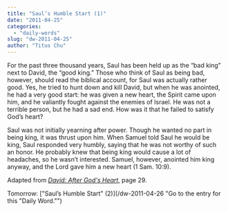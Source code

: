 ```yaml
---
title: "Saul’s Humble Start (1)"
date: "2011-04-25"
categories: 
  - "daily-words"
slug: "dw-2011-04-25"
author: "Titus Chu"
---
```


For the past three thousand years, Saul has been held up as the “bad king” next to David, the “good king.” Those who think of Saul as being bad, however, should read the biblical account, for Saul was actually rather good. Yes, he tried to hunt down and kill David, but when he was anointed, he had a very good start: he was given a new heart, the Spirit came upon him, and he valiantly fought against the enemies of Israel. He was not a terrible person, but he had a sad end. How was it that he failed to satisfy God’s heart?

Saul was not initially yearning after power. Though he wanted no part in being king, it was thrust upon him. When Samuel told Saul he would be king, Saul responded very humbly, saying that he was not worthy of such an honor. He probably knew that being king would cause a lot of headaches, so he wasn’t interested. Samuel, however, anointed him king anyway, and the Lord gave him a new heart (1 Sam. 10:9).

Adapted from _[David: After God's Heart,](/book-david "Go to the listing for this book.")_ page 29.

Tomorrow: ["Saul’s Humble Start" (2)](/dw-2011-04-26 "Go to the entry for this "Daily Word."")
